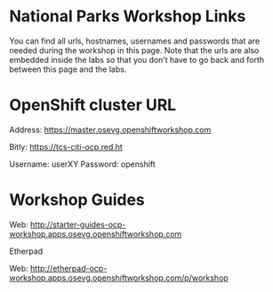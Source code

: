 # National Parks Workshop Links



You can find all urls, hostnames, usernames and passwords that are needed during the workshop in this page. Note that the urls are also embedded inside the labs so that you don’t have to go back and forth between this page and the labs.


# OpenShift cluster URL

Address: https://master.osevg.openshiftworkshop.com

Bitly: https://tcs-citi-ocp.red.ht

Username: userXY
Password: openshift

# Workshop Guides
Web: http://starter-guides-ocp-workshop.apps.osevg.openshiftworkshop.com

Etherpad

Web: http://etherpad-ocp-workshop.apps.osevg.openshiftworkshop.com/p/workshop
